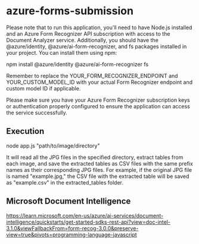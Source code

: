 # azure-forms-submission
Please note that to run this application, you'll need to have Node.js installed and an Azure Form Recognizer API subscription with access to the Document Analyzer service. Additionally, you should have the @azure/identity, @azure/ai-form-recognizer, and fs packages installed in your project. You can install them using npm:

npm install @azure/identity @azure/ai-form-recognizer fs

Remember to replace the YOUR_FORM_RECOGNIZER_ENDPOINT and YOUR_CUSTOM_MODEL_ID with your actual Form Recognizer endpoint and custom model ID if applicable.

Please make sure you have your Azure Form Recognizer subscription keys or authentication properly configured to ensure the application can access the service successfully. 

## Execution

node app.js "path/to/image/directory"

It will read all the JPG files in the specified directory, extract tables from each image, and save the extracted tables as CSV files with the same prefix names as their corresponding JPG files. For example, if the original JPG file is named "example.jpg," the CSV file with the extracted table will be saved as "example.csv" in the extracted_tables folder.

## Microsoft Document Intelligence

https://learn.microsoft.com/en-us/azure/ai-services/document-intelligence/quickstarts/get-started-sdks-rest-api?view=doc-intel-3.1.0&viewFallbackFrom=form-recog-3.0.0&preserve-view=true&pivots=programming-language-javascript 
